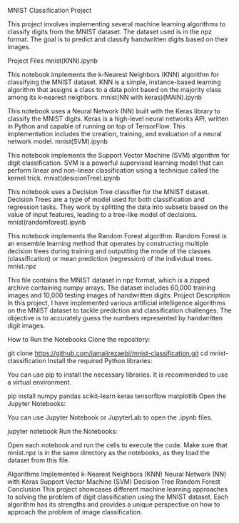 MNIST Classification Project

This project involves implementing several machine learning algorithms to classify digits from the MNIST dataset. The dataset used is in the npz format. The goal is to predict and classify handwritten digits based on their images.

Project Files
mnist(KNN).ipynb

This notebook implements the k-Nearest Neighbors (KNN) algorithm for classifying the MNIST dataset. KNN is a simple, instance-based learning algorithm that assigns a class to a data point based on the majority class among its k-nearest neighbors.
mnist(NN with keras)(MAIN).ipynb

This notebook uses a Neural Network (NN) built with the Keras library to classify the MNIST digits. Keras is a high-level neural networks API, written in Python and capable of running on top of TensorFlow. This implementation includes the creation, training, and evaluation of a neural network model.
mnist(SVM).ipynb

This notebook implements the Support Vector Machine (SVM) algorithm for digit classification. SVM is a powerful supervised learning model that can perform linear and non-linear classification using a technique called the kernel trick.
mnist(desicionTree).ipynb

This notebook uses a Decision Tree classifier for the MNIST dataset. Decision Trees are a type of model used for both classification and regression tasks. They work by splitting the data into subsets based on the value of input features, leading to a tree-like model of decisions.
mnist(randomforest).ipynb

This notebook implements the Random Forest algorithm. Random Forest is an ensemble learning method that operates by constructing multiple decision trees during training and outputting the mode of the classes (classification) or mean prediction (regression) of the individual trees.
mnist.npz

This file contains the MNIST dataset in npz format, which is a zipped archive containing numpy arrays. The dataset includes 60,000 training images and 10,000 testing images of handwritten digits.
Project Description
In this project, I have implemented various artificial intelligence algorithms on the MNIST dataset to tackle prediction and classification challenges. The objective is to accurately guess the numbers represented by handwritten digit images.

How to Run the Notebooks
Clone the repository:


git clone https://github.com/iamalirezaebi/mnist-classification.git
cd mnist-classification
Install the required Python libraries:

You can use pip to install the necessary libraries. It is recommended to use a virtual environment.


pip install numpy pandas scikit-learn keras tensorflow matplotlib
Open the Jupyter Notebooks:

You can use Jupyter Notebook or JupyterLab to open the .ipynb files.


jupyter notebook
Run the Notebooks:

Open each notebook and run the cells to execute the code. Make sure that mnist.npz is in the same directory as the notebooks, as they load the dataset from this file.

Algorithms Implemented
k-Nearest Neighbors (KNN)
Neural Network (NN) with Keras
Support Vector Machine (SVM)
Decision Tree
Random Forest
Conclusion
This project showcases different machine learning approaches to solving the problem of digit classification using the MNIST dataset. Each algorithm has its strengths and provides a unique perspective on how to approach the problem of image classification.
